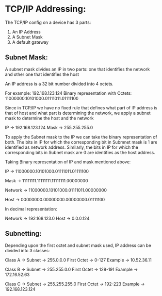 # TCP/IP Addressing:

The TCP/IP config on a device has 3 parts:

1. An IP Address
2. A Subnet Mask
3. A default gateway

## Subnet Mask:

A subnet mask divides an IP in two parts: one that identifies the network and other one that identifies the host

An IP address is a 32 bit number divided into 4 octets.

For example: 192.168.123.124
Binary representation with Octets: 11000000.10101000.01111011.01111100

Since in TCP/IP we have no fixed rule that defines what part of IP address is that of host and what part is determining the network, we apply a subnet mask to determine the host and the network

IP   -> 192.168.123.124
Mask -> 255.255.255.0

To apply the Subnet mask to the IP we can take the binary representation of both. The bits in IP for which the corresponding bit in Submnet mask is 1 are identified as network address. Similarly, the bits in IP for which the corresponding bits in Subnet mask are 0 are identifies as the host address.

Taking Binary representation of IP and mask mentioned above:

IP      -> 11000000.10101000.01111011.01111100

Mask    -> 11111111.11111111.11111111.00000000

Network -> 11000000.10101000.01111011.00000000

Host    -> 00000000.00000000.00000000.01111100

In decimal representation:

Network -> 192.168.123.0
Host    -> 0.0.0.124

## Subnetting:

Depending upon the first octet and subnet mask used, IP address can be divided into 3 classes:

Class A  -> Subnet      -> 255.0.0.0
            First Octet -> 0-127
            Example     -> 10.52.36.11

Class B  -> Subnet      -> 255.255.0.0
            First Octet -> 128-191
            Example     -> 172.16.52.63

Class C  -> Subnet      -> 255.255.255.0
            First Octet -> 192-223
            Example     -> 192.168.123.124
